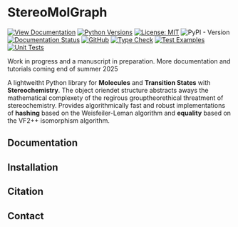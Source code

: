 # StereoMolGraph #
[![View Documentation](https://img.shields.io/badge/📖-Documentation-8CA1AF)](https://stereomolgraph.readthedocs.io)
[![Python Versions](https://img.shields.io/badge/Python-3.10|3.11|3.12|3.13-blue?logo=python)](https://www.python.org/)
[![License: MIT](https://img.shields.io/badge/License-MIT-yellow.svg?logo=opensourceinitiative)](https://opensource.org/licenses/MIT)
![PyPI - Version](https://img.shields.io/pypi/v/StereoMolGraph?link=https%3A%2F%2Fpypi.org%2Fproject%2FStereoMolGraph)
[![Documentation Status](https://readthedocs.org/projects/stereomolgraph/badge/?version=dev)](https://stereomolgraph.readthedocs.io/en/latest/?badge=dev)
[![GitHub](https://img.shields.io/badge/GitHub-View%20on%20GitHub-blue?logo=github)](https://github.com/maxim-papusha/StereoMolGraph)
[![Type Check](https://github.com/maxim-papusha/StereoMolGraph/actions/workflows/run_type_check.yaml/badge.svg?branch=main&event=push)](https://github.com/maxim-papusha/StereoMolGraph/actions/workflows/run_type_check.yaml)
[![Test Examples](https://github.com/maxim-papusha/StereoMolGraph/actions/workflows/run_example_test.yaml/badge.svg?branch=main&event=push)](https://github.com/maxim-papusha/StereoMolGraph/actions/workflows/run_example_test.yaml)
[![Unit Tests](https://github.com/maxim-papusha/StereoMolGraph/actions/workflows/run_unit_test.yaml/badge.svg?branch=main&event=push)](https://github.com/maxim-papusha/StereoMolGraph/actions/workflows/run_unit_test.yaml)

Work in progress and a manuscript in preparation.
More documentation and tutorials coming end of summer 2025

A lightweitht Python library for **Molecules** and **Transition States** with **Stereochemistry**.
The object oriendet structure abstracts aways the mathematical complexety of the regirous grouptheorethical threatment of stereochemistry.
Provides algorithmically fast and robust implementations of **hashing** based on the Weisfeiler-Leman algorithm and **equality** based on the VF2++ isomorphism algorithm.

## Documentation ##

## Installation ##

## Citation ##

## Contact ##

